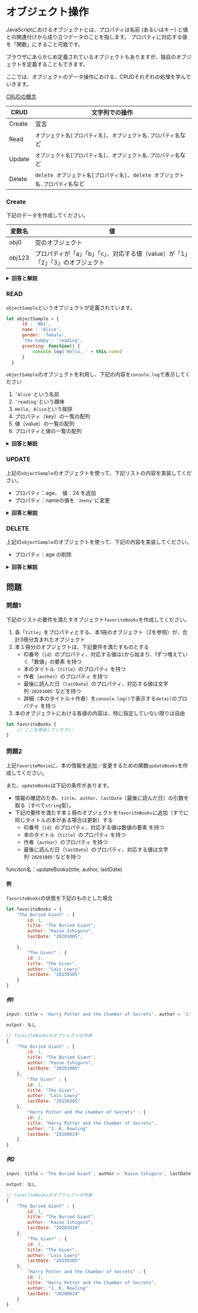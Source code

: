 
# オブジェクト操作

JavaScriptにおけるオブジェクトとは、プロパティは名前 (あるいはキー) と値との関連付けから成り立つデータのことを指します。
プロパティに対応する値を「関数」にすること可能です。

ブラウザにあらかじめ定義されているオブジェクトもありますが、独自のオブジェクトを定義することもできます。

ここでは、オブジェクトのデータ操作における、CRUDそれぞれの処理を学んでいきます。

 [CRUDの概念](./000_CRUD.md)

|CRUD|文字列での操作|
|-|-|
|Create|宣言|
|Read|``オブジェクト名[プロパティ名]``、``オブジェクト名.プロパティ名``など|
|Update|``オブジェクト名[プロパティ名]``、``オブジェクト名.プロパティ名``など|
|Delete|``delete オブジェクト名[プロパティ名]``、``delete オブジェクト名.プロパティ名``など|

### Create

下記のデータを作成してください。

|変数名|値|
|-|-|
|obj0|空のオブジェクト|
|obj123|プロパティが「a」「b」「c」、対応する値（value）が「1」「2」「3」のオブジェクト|


<details><summary><b>回答と解説</b></summary>

#### 回答

```javascript
//回答例１
let obj0 = {}
let obj123 = {a: 1, b: 2, c: 3}

//回答例２
let obj0 = new Object()
let obj123 = {a: 1, b: 2, c: 3}
```

#### 解説

オブジェクトの作成は、空であれば``{}``、あるいは``new Object{}``で作成できます。

また、最初から値の入ったオブジェクトを作成する場合は、各プロパティ（key）と値（value）の間に``:``を挟み、それらのかたまりを``,``で区切って作成します。

 ```javascript
  //　オブジェクトの書き方
   {
       key1 : value1,
       key2 : value2,
       key3 : value3,
   }
 ```

JavaScriptのオブジェクトのプロパティには、空文字列を含む、文字列に変換できるものが使用できます。
上記のようにそのまま文字列を書くこともできますし、 ``'文字列'``というようにシングルクオーテーション（ダブルクオーテーションも可）で囲むこともできます。

</details>


### READ

``objectSample``というオブジェクトが定義されています。

 ```javascript
 let objectSample = {
       id : '001',
       name : 'Alice',
       gender: 'female',
       'the hobby': 'reading',
       greeting: function() {
           console.log('Hello, ' + this.name)
       }
   }
 ```

``objectSample``のオブジェクトを利用し、下記の内容を``console.log``で表示してください

1.  ``’Alice'``という名前
2. ``'reading'``という趣味
3. ``Hello, Alice``という挨拶
4. プロパティ（key）の一覧の配列
5. 値（value）の一覧の配列
6. プロパティと値の一覧の配列

<details><summary><b>回答と解説</b></summary>

#### 回答

```javascript
// 回答例１
console.log(objectSample['name'])
console.log(objectSample['the hobby'])
objectSample.greeting()
console.log(Object.keys(objectSample))
console.log(Object.values(objectSample))
console.log(Object.entries(objectSample))

// 回答例2
console.log(objectSample.name)
console.log(objectSample['the hobby'])
objectSample.greeting()
console.log(Object.keys(objectSample))
console.log(Object.values(objectSample))
console.log(Object.entries(objectSample))
```

#### 解説

オブジェクトの中身は、``Object名[プロパティ名]``あるいは``Object名.プロパティ名``で対応する値を取得できます。

プロパティ名にスペースなどが入る場合は、``[]``でプロパティ名を括る方法でなければkeyが認識されず、値の取得がうまくできません。

また、オブジェクトに格納された関数を呼び出したい場合は、``Object名.プロパティ名()``という書き方で、値に定義された関数を実行することができます。

オブジェクトのプロパティ、値、あるいはそのセットを配列として一気に取得したい場合は、下記の方法で取得ができます。

```javascript
Object.keys(オブジェクト名) // プロパティ（key）一覧の取得
Object.values(オブジェクト名) // 値（value）一覧の取得
Object.entries(オブジェクト名) // プロパティ・値セットの一覧の取得
```

</details>


### UPDATE

上記の``objectSample``のオブジェクトを使って、下記リストの内容を実装してください。

* プロパティ：age、　値：24 を追加
* プロパティ：nameの値を ``'Jenny'``に変更

<details><summary><b>回答と解説</b></summary>

#### 回答

```javascript
// 回答例1
objectSample['age'] = 24
objectSample['name'] = 'Jenny'

// 回答例2
objectSample.age = 24
objectSample.name = 'Jenny'
```

#### 解説

定義されたオブジェクトに変更を加える場合、``オブジェクト名.プロパティ名 = 値`` あるいは``オブジェクト名[プロパティ名] = 値``という書き方で、オブジェクトの中身の更新あるいは追加ができます。

変更を加えたいオブジェクトの中に、指定されたプロパティ名がすでに存在する時（今回の場合はname）は、値が変更されます。

変更を加えたいオブジェクトの中に、指定されたプロパティ名が存在しない時（今回の場合はage）は、プロパティと値のセットが追加されます。

</details>


### DELETE

上記の``objectSample``のオブジェクトを使って、下記の内容を実装してください。

* プロパティ：age の削除

<details><summary><b>回答と解説</b></summary>

#### 回答

```javascript
// 回答例1
delete objectSample['age']

// 回答例2
delete objectSample.age
```

#### 解説

オブジェクトの要素を削除する場合は、先頭に``delete ``の文字を書いて、削除したいプロパティを指定します。

</details>

## 問題

### 問題1

下記のリストの要件を満たすオブジェクト``favoriteBooks``を作成してください。

1. 各「``title``」をプロパティとする、本1冊のオブジェクト（2を参照）が、合計3冊分含まれたオブジェクト
2. 本１冊分のオブジェクトは、下記要件を満たすものとする
    * ID番号（``id``）のプロパティ、対応する値は``1``から始まり、1ずつ増えていく「数値」の要素 を持つ
    * 本のタイトル（``title``）のプロパティ を持つ
    * 作者（``author``）のプロパティ を持つ
    * 最後に読んだ日（``lastDate``）のプロパティ、対応する値は文字列``'20201005'``などを持つ
    * 詳細（本のタイトル＋作者）を``console.log()``で表示する``detail``のプロパティ を持つ
3. 本のオブジェクトにおける各値の内容は、特に指定していない限りは自由

```javascript
let favoriteBooks {
    // ここを実装してください
}
```


### 問題2

上記``favoriteMovie``に、本の情報を追加／変更するための関数``updateBooks``を作成してください。

また、``updateBooks``は下記の条件があります。

* 情報の確認のため、``title``、``author``、``lastDate``（最後に読んだ日）の引数を取る（すべて``string``型）。
* 下記の要件を満たす本１冊のオブジェクトを``favoriteBooks``に追加（すでに同じタイトルの本がある場合は更新）する
    * ID番号（``id``）のプロパティ、対応する値は数値の要素 を持つ
    * 本のタイトル（``title``）のプロパティ を持つ
    * 作者（``author``）のプロパティ を持つ
    * 最後に読んだ日（``lastDate``）のプロパティ、対応する値は文字列``'20201005'``などを持つ

funciton名：updateBooks(title, author, lastDate)

#### 例

``favoriteBooks``の状態を下記のものとした場合

```javascript
let favoriteBooks = {
    "The Buried Giant" : {
        id: 1,
        title: "The Buried Giant",
        author: "Kazuo Ishiguro",
        lastDate: "20201005",

    },
        "The Giver" : {
        id: 2,
        title: "The Giver",
        author: "Lois Lowry"
        lastDate: "20150305"
    }
}
```

##### 例1

```javascript
input: title = 'Harry Potter and the Chamber of Secrets', author = 'J. K. Rowling', lastDate = '20200824'

output: なし

// favoriteBooksのオブジェクトの中身
{
    "The Buried Giant" : {
        id: 1,
        title: "The Buried Giant",
        author: "Kazuo Ishiguro",
        lastDate: "20201005"
    },
        "The Giver" : {
        id: 2,
        title: "The Giver",
        author: "Lois Lowry"
        lastDate: "20150305"
    },
        "Harry Potter and the Chamber of Secrets" : {
        id: 2,
        title: "Harry Potter and the Chamber of Secrets",
        author: "J. K. Rowling"
        lastDate: "20200824"
    }
}
```

##### 例2

```javascript
input: title = 'The Buried Giant', author = 'Kazuo Ishiguro', lastDate = '20201018'

output: なし

// favoriteBooksのオブジェクトの中身
{
    "The Buried Giant" : {
        id: 1,
        title: "The Buried Giant",
        author: "Kazuo Ishiguro",
        lastDate: "20201018"
    },
        "The Giver" : {
        id: 2,
        title: "The Giver",
        author: "Lois Lowry"
        lastDate: "20150305"
    },
        "Harry Potter and the Chamber of Secrets" : {
        id: 2,
        title: "Harry Potter and the Chamber of Secrets",
        author: "J. K. Rowling"
        lastDate: "20200824"
    }
}
```
